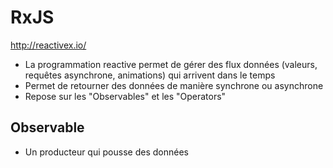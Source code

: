 # RxJS
http://reactivex.io/
* La programmation reactive permet de gérer des flux données (valeurs, requêtes asynchrone, animations) qui arrivent dans le temps
* Permet de retourner des données de manière synchrone ou asynchrone
* Repose sur les "Observables" et les "Operators"

## Observable
* Un producteur qui pousse des données